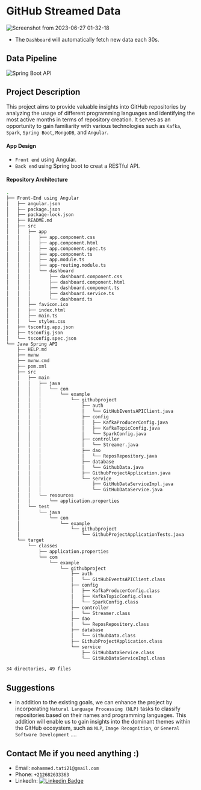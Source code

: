 # GitHub Streamed Data
![Screenshot from 2023-06-27 01-32-18](https://github.com/tati2002med/GitHub-Streamed-Data/assets/95311883/8e41fb96-a4dc-402d-aa78-3b2eae23adbb)
- The `Dashboard` will automatically fetch new data each 30s.
## Data Pipeline
![Spring Boot API](https://github.com/tati2002med/GitHub-Streamed-Data/assets/95311883/9d3c29ab-5aed-4a3a-b3a2-488d99e3acca)
## Project Description
This project aims to provide valuable insights into GitHub repositories by analyzing the usage of different programming languages and identifying the most active months in terms of repository creation. It serves as an opportunity to gain familiarity with various technologies such as `Kafka`, `Spark`, `Spring Boot`, `MongoDB`, and `Angular`.
#### App Design
- `Front end` using Angular.
- `Back end` using Spring boot to creat a RESTful API.
#### Repository Architecture
```bash
.
├── Front-End using Angular
│   ├── angular.json
│   ├── package.json
│   ├── package-lock.json
│   ├── README.md
│   ├── src
│   │   ├── app
│   │   │   ├── app.component.css
│   │   │   ├── app.component.html
│   │   │   ├── app.component.spec.ts
│   │   │   ├── app.component.ts
│   │   │   ├── app.module.ts
│   │   │   ├── app-routing.module.ts
│   │   │   └── dashboard
│   │   │       ├── dashboard.component.css
│   │   │       ├── dashboard.component.html
│   │   │       ├── dashboard.component.ts
│   │   │       ├── dashboard.service.ts
│   │   │       └── dashboard.ts
│   │   ├── favicon.ico
│   │   ├── index.html
│   │   ├── main.ts
│   │   └── styles.css
│   ├── tsconfig.app.json
│   ├── tsconfig.json
│   └── tsconfig.spec.json
└── Java Spring API
    ├── HELP.md
    ├── mvnw
    ├── mvnw.cmd
    ├── pom.xml
    ├── src
    │   ├── main
    │   │   ├── java
    │   │   │   └── com
    │   │   │       └── example
    │   │   │           └── githubproject
    │   │   │               ├── auth
    │   │   │               │   └── GitHubEventsAPIClient.java
    │   │   │               ├── config
    │   │   │               │   ├── KafkaProducerConfig.java
    │   │   │               │   ├── KafkaTopicConfig.java
    │   │   │               │   └── SparkConfig.java
    │   │   │               ├── controller
    │   │   │               │   └── Streamer.java
    │   │   │               ├── dao
    │   │   │               │   └── ReposRepository.java
    │   │   │               ├── database
    │   │   │               │   └── GithubData.java
    │   │   │               ├── GithubProjectApplication.java
    │   │   │               └── service
    │   │   │                   ├── GitHubDataServiceImpl.java
    │   │   │                   └── GitHubDataService.java
    │   │   └── resources
    │   │       └── application.properties
    │   └── test
    │       └── java
    │           └── com
    │               └── example
    │                   └── githubproject
    │                       └── GithubProjectApplicationTests.java
    └── target
        └── classes
            ├── application.properties
            └── com
                └── example
                    └── githubproject
                        ├── auth
                        │   └── GitHubEventsAPIClient.class
                        ├── config
                        │   ├── KafkaProducerConfig.class
                        │   ├── KafkaTopicConfig.class
                        │   └── SparkConfig.class
                        ├── controller
                        │   └── Streamer.class
                        ├── dao
                        │   └── ReposRepository.class
                        ├── database
                        │   └── GithubData.class
                        ├── GithubProjectApplication.class
                        └── service
                            ├── GitHubDataService.class
                            └── GitHubDataServiceImpl.class

34 directories, 49 files
```
## Suggestions
- In addition to the existing goals, we can enhance the project by incorporating `Natural Language Processing (NLP)` tasks to classify repositories based on their names and programming languages. This addition will enable us to gain insights into the dominant themes within the GitHub ecosystem, such as `NLP`, `Image Recognition`, or `General Software Development` ....  

## Contact Me if you need anything :)
- Email: `mohammed.tati21@gmail.com`
- Phone: `+212682633363`
- LinkedIn: <a href="https://www.linkedin.com/in/mohammed-tati-2b3665222/">
<img src="https://camo.githubusercontent.com/fecb06c5b51c0c605a7db2b5e549d180fa3fb38e87a0d6011c3c9c830a2c68b7/68747470733a2f2f696d672e736869656c64732e696f2f62616467652f4c696e6b6564496e2d626c75653f7374796c653d666c6174266c6f676f3d4c696e6b6564696e266c6f676f436f6c6f723d7768697465" alt="Linkedin Badge" data-canonical-src="https://img.shields.io/badge/LinkedIn-blue?style=flat&logo=Linkedin&logoColor=white" style="max-width: 100%; mergin-top:15px"></a>

